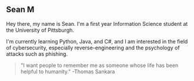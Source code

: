 ## Sean M

Hey there, my name is Sean. I'm a first year Information Science student at the University of Pittsburgh. 

I'm currently learning Python, Java, and C#, and I am interested in the field of cybersecurity, especially reverse-engineering and the psychology of attacks such as phishing.

> "I want people to remember me as someone whose life has been helpful to humanity."
> -Thomas Sankara
